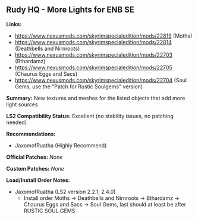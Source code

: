 ## Rudy HQ - More Lights for ENB SE

**Links:**
* https://www.nexusmods.com/skyrimspecialedition/mods/22819 (Moths)
* https://www.nexusmods.com/skyrimspecialedition/mods/22814 (Deathbells and Nirnroots)
* https://www.nexusmods.com/skyrimspecialedition/mods/22703 (Bthardamz)
* https://www.nexusmods.com/skyrimspecialedition/mods/22705 (Chaurus Eggs and Sacs)
* https://www.nexusmods.com/skyrimspecialedition/mods/22704 (Soul Gems, use the "Patch for Rustic Soulgems" version)

**Summary:** New textures and meshes for the listed objects that add more light sources

**LS2 Compatibility Status:** Excellent (no stability issues, no patching needed)

**Recommendations:** 
* JaxomofRuatha (Highly Recommend)

**Official Patches:**
_None_

**Custom Patches:**
_None_

**Load/Install Order Notes:**
* JaxomofRuatha (LS2 version 2.2.1, 2.4.0)
  * Install order Moths -> Deathbells and Nirnroots -> Bthardamz -> Chaurus Eggs and Sacs -> Soul Gems, last should at least be after RUSTIC SOUL GEMS
